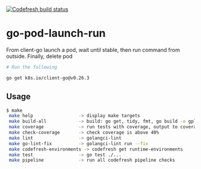 [![Codefresh build status]( https://g.codefresh.io/api/badges/pipeline/cwxstat-cicd/AWS_pkg2-k8s-aws%2Fgo-pod-launch-run?type=cf-1&key=eyJhbGciOiJIUzI1NiJ9.NjM0YWVkMzM0NzI2YzFhMzBlNWVkOTVh.ZfjYCotys9Ry041iPk25bHpvIClqKVV0FlncXV1wtRk)]( https://g.codefresh.io/pipelines/edit/new/builds?id=64209c6e5977e4568a084e4a&pipeline=go-pod-launch-run&projects=AWS_pkg2-k8s-aws&projectId=6419e306b7daeb096e312446)
# go-pod-launch-run
From client-go launch a pod, wait until stable, then run command from outside. Finally, delete pod

```bash
# Run the following

go get k8s.io/client-go@v0.26.3
```

## Usage

```bash
$ make
 make help                 -> display make targets
 make build-all            -> build: go get, tidy, fmt, go build -o gplr
 make coverage             -> run tests with coverage, output to coverage.out
 make check-coverage       -> check coverage is above 40%
 make lint                 -> golangci-lint
 make go-lint-fix          -> golangci-lint run --fix
 make codefresh-environments -> codefresh get runtime-environments
 make test                 -> go test ./...
 make pipeline             -> run all codefresh pipeline checks


```